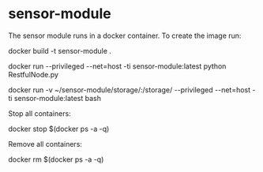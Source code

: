 # sensor-module
The sensor module runs in a docker container. 
To create the image run:

docker build -t sensor-module .

docker run --privileged --net=host -ti sensor-module:latest python RestfulNode.py

docker run -v ~/sensor-module/storage/:/storage/ --privileged --net=host -ti sensor-module:latest bash

Stop all containers:

docker stop $(docker ps -a -q)

Remove all containers:

docker rm $(docker ps -a -q)
